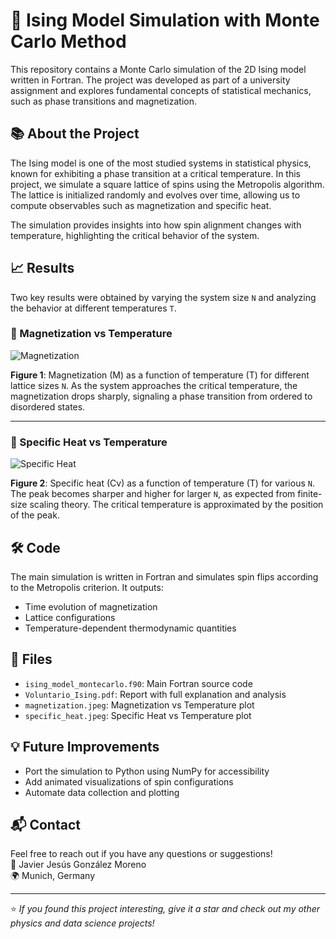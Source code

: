 # 🧊 Ising Model Simulation with Monte Carlo Method

This repository contains a Monte Carlo simulation of the 2D Ising model written in Fortran. The project was developed as part of a university assignment and explores fundamental concepts of statistical mechanics, such as phase transitions and magnetization.

## 📚 About the Project

The Ising model is one of the most studied systems in statistical physics, known for exhibiting a phase transition at a critical temperature. In this project, we simulate a square lattice of spins using the Metropolis algorithm. The lattice is initialized randomly and evolves over time, allowing us to compute observables such as magnetization and specific heat.

The simulation provides insights into how spin alignment changes with temperature, highlighting the critical behavior of the system.

## 📈 Results

Two key results were obtained by varying the system size `N` and analyzing the behavior at different temperatures `T`.

### 🔻 Magnetization vs Temperature

![Magnetization](./magnetization.jpeg)

**Figure 1**: Magnetization (M) as a function of temperature (T) for different lattice sizes `N`. As the system approaches the critical temperature, the magnetization drops sharply, signaling a phase transition from ordered to disordered states.

---

### 🔺 Specific Heat vs Temperature

![Specific Heat](./specific_heat.jpeg)

**Figure 2**: Specific heat (Cv) as a function of temperature (T) for various `N`. The peak becomes sharper and higher for larger `N`, as expected from finite-size scaling theory. The critical temperature is approximated by the position of the peak.

## 🛠️ Code

The main simulation is written in Fortran and simulates spin flips according to the Metropolis criterion. It outputs:

- Time evolution of magnetization
- Lattice configurations
- Temperature-dependent thermodynamic quantities

## 📄 Files

- `ising_model_montecarlo.f90`: Main Fortran source code
- `Voluntario_Ising.pdf`: Report with full explanation and analysis
- `magnetization.jpeg`: Magnetization vs Temperature plot
- `specific_heat.jpeg`: Specific Heat vs Temperature plot

## 💡 Future Improvements

- Port the simulation to Python using NumPy for accessibility
- Add animated visualizations of spin configurations
- Automate data collection and plotting

## 📬 Contact

Feel free to reach out if you have any questions or suggestions!  
📧 Javier Jesús González Moreno  
🌍 Munich, Germany

---

⭐️ *If you found this project interesting, give it a star and check out my other physics and data science projects!*

